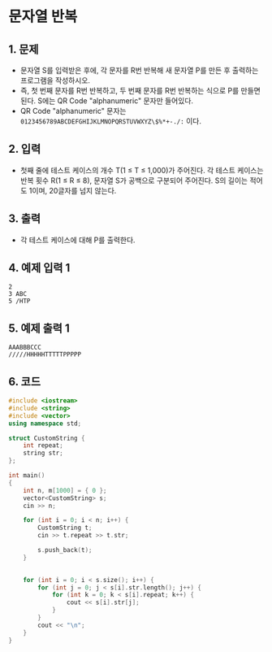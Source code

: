 # 문자열 반복

## 1. 문제
- 문자열 S를 입력받은 후에, 각 문자를 R번 반복해 새 문자열 P를 만든 후 출력하는 프로그램을 작성하시오. 
- 즉, 첫 번째 문자를 R번 반복하고, 두 번째 문자를 R번 반복하는 식으로 P를 만들면 된다. S에는 QR Code "alphanumeric" 문자만 들어있다.
- QR Code "alphanumeric" 문자는 `0123456789ABCDEFGHIJKLMNOPQRSTUVWXYZ\$%*+-./:` 이다.

## 2. 입력

- 첫째 줄에 테스트 케이스의 개수 T(1 ≤ T ≤ 1,000)가 주어진다. 각 테스트 케이스는 반복 횟수 R(1 ≤ R ≤ 8), 문자열 S가 공백으로 구분되어 주어진다. S의 길이는 적어도 1이며, 20글자를 넘지 않는다. 

## 3. 출력

- 각 테스트 케이스에 대해 P를 출력한다.

## 4. 예제 입력 1

```
2
3 ABC
5 /HTP
```

## 5. 예제 출력 1

```
AAABBBCCC
/////HHHHHTTTTTPPPPP
```

## 6. 코드
```c++
#include <iostream>
#include <string>
#include <vector>
using namespace std;

struct CustomString {
	int repeat;
	string str;
};

int main()
{
	int n, m[1000] = { 0 };
	vector<CustomString> s;
	cin >> n;

	for (int i = 0; i < n; i++) {
		CustomString t;
		cin >> t.repeat >> t.str;

		s.push_back(t);
	}
	

	for (int i = 0; i < s.size(); i++) {
		for (int j = 0; j < s[i].str.length(); j++) {
			for (int k = 0; k < s[i].repeat; k++) {
				cout << s[i].str[j];
			}
		}
		cout << "\n";
	}
}
```
